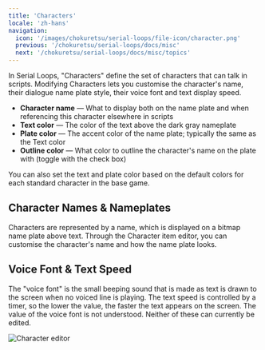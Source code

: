 ```yaml
---
title: 'Characters'
locale: 'zh-hans'
navigation:
  icon: '/images/chokuretsu/serial-loops/file-icon/character.png'
  previous: '/chokuretsu/serial-loops/docs/misc'
  next: '/chokuretsu/serial-loops/docs/misc/topics'
---
```


In Serial Loops, "Characters" define the set of characters that can talk in
scripts. Modifying Characters lets you customise the character's name, their
dialogue name plate style, their voice font and text display speed.

* **Character name** &mdash; What to display both on the name plate and when referencing this character elsewhere in scripts
* **Text color** &mdash; The color of the text above the dark gray nameplate
* **Plate color** &mdash; The accent color of the name plate; typically the same as the Text color
* **Outline color** &mdash; What color to outline the character's name on the plate with (toggle with the check box)

You can also set the text and plate color based on the default colors for each standard character in the base game.

## Character Names & Nameplates
Characters are represented by a name, which is displayed on a bitmap name plate above text. Through the Character item editor, you can customise the character's name and how the name plate looks.

## Voice Font & Text Speed
The "voice font" is the small beeping sound that is made as text is drawn to the screen when no voiced line is playing. The text speed is controlled by a timer, so the lower the value, the faster the text appears on the screen. The value of the voice font is not understood. Neither of these can currently be edited.

![Character editor](/images/chokuretsu/serial-loops/character-editing.png)
